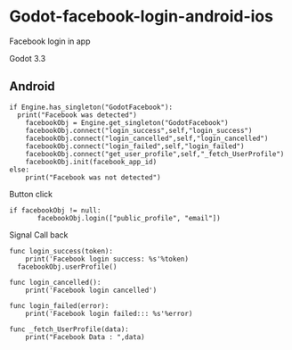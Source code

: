 # Godot-facebook-login-android-ios
Facebook login in app

Godot 3.3

## Android
```
if Engine.has_singleton("GodotFacebook"):
  print("Facebook was detected")
	facebookObj = Engine.get_singleton("GodotFacebook")
	facebookObj.connect("login_success",self,"login_success")
	facebookObj.connect("login_cancelled",self,"login_cancelled")
	facebookObj.connect("login_failed",self,"login_failed")
	facebookObj.connect("get_user_profile",self,"_fetch_UserProfile")
	facebookObj.init(facebook_app_id)
else:
	print("Facebook was not detected")
  ```
  
 Button click
 
 ```
 if facebookObj != null:
		facebookObj.login(["public_profile", "email"])
 ```
 
  Signal Call back
```
func login_success(token):
	print('Facebook login success: %s'%token)
  facebookObj.userProfile()
  
func login_cancelled():
	print('Facebook login cancelled')
  
func login_failed(error):
	print('Facebook login failed::: %s'%error)
  
func _fetch_UserProfile(data):
	print("Facebook Data : ",data)
```
